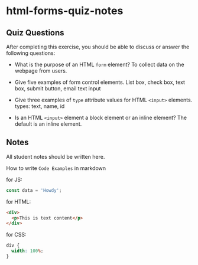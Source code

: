 # html-forms-quiz-notes

## Quiz Questions

After completing this exercise, you should be able to discuss or answer the following questions:

- What is the purpose of an HTML `form` element?
  To collect data on the webpage from users.
- Give five examples of form control elements.
  List box, check box, text box, submit button, email text input
- Give three examples of `type` attribute values for HTML `<input>` elements.
  types: text, name, id

- Is an HTML `<input>` element a block element or an inline element?
  The default is an inline element.

## Notes

All student notes should be written here.

How to write `Code Examples` in markdown

for JS:

```javascript
const data = 'Howdy';
```

for HTML:

```html
<div>
  <p>This is text content</p>
</div>
```

for CSS:

```css
div {
  width: 100%;
}
```
